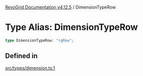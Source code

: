 [RevoGrid Documentation v4.12.5](README.md) / DimensionTypeRow

# Type Alias: DimensionTypeRow

```ts
type DimensionTypeRow: "rgRow";
```

## Defined in

[src/types/dimension.ts:1](https://github.com/revolist/revogrid/blob/c0c7fff7e44e26499aba20df7b49da7b6c71eb68/src/types/dimension.ts#L1)
